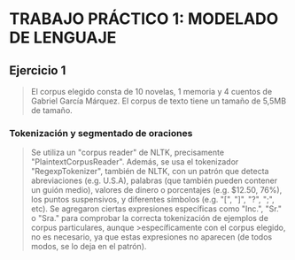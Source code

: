 TRABAJO PRÁCTICO 1: MODELADO DE LENGUAJE
========================================

Ejercicio 1
-----------

>  El corpus elegido consta de 10 novelas, 1 memoria y 4 cuentos de Gabriel
>García Márquez. El corpus de texto tiene un tamaño de 5,5MB de tamaño.

### Tokenización y segmentado de oraciones
>  Se utiliza un "corpus reader" de NLTK, precisamente "PlaintextCorpusReader".
>Además, se usa el tokenizador "RegexpTokenizer", también de NLTK, con un
>patrón que detecta abreviaciones (e.g. U.S.A), palabras (que también pueden
>contener un guión medio), valores de dinero o porcentajes (e.g. $12.50, 76%),
>los puntos suspensivos, y diferentes símbolos (e.g. "[", "]", "?", ";", etc).
>Se agregaron ciertas expresiones específicas como "Inc.", "Sr." o "Sra." para
>comprobar la correcta tokenización de ejemplos de corpus particulares, aunque >específicamente con el corpus elegido, no es necesario, ya que estas
>expresiones no aparecen (de todos modos, se lo deja en el patrón).
